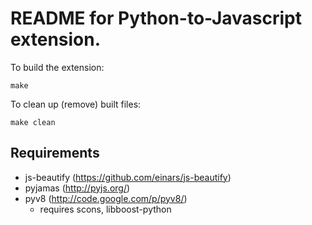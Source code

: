 # README for Python-to-Javascript extension. #

To build the extension:

    make

To clean up (remove) built files:

    make clean

## Requirements ##

* js-beautify (https://github.com/einars/js-beautify)
* pyjamas (http://pyjs.org/)
* pyv8 (http://code.google.com/p/pyv8/)
  * requires scons, libboost-python